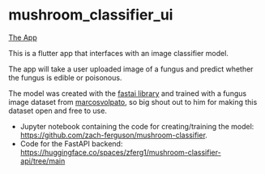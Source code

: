 # mushroom_classifier_ui

[The App](https://zach-ferguson.github.io/mushroom-classifier-ui/)

This is a flutter app that interfaces with an image classifier model.

The app will take a user uploaded image of a fungus and predict whether the fungus is edible or poisonous.

The model was created with the [fastai library](https://www.fast.ai/) and trained with a fungus image dataset from [marcosvolpato](https://www.kaggle.com/datasets/marcosvolpato/edible-and-poisonous-fungi), so big shout out to him for making this dataset open and free to use.

- Jupyter notebook containing the code for creating/training the model: https://github.com/zach-ferguson/mushroom-classifier.
- Code for the FastAPI backend: https://huggingface.co/spaces/zferg1/mushroom-classifier-api/tree/main
